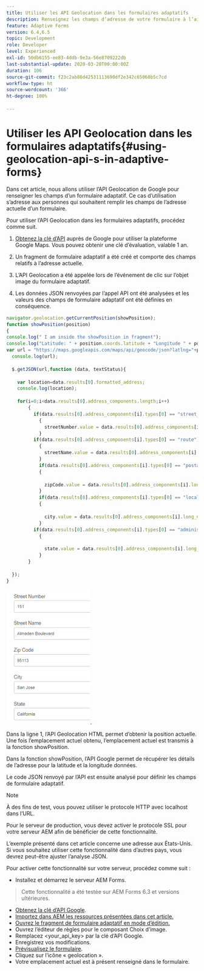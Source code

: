 ```yaml
---
title: Utiliser les API Geolocation dans les formulaires adaptatifs
description: Renseignez les champs d’adresse de votre formulaire à l’aide des API Geolocation.
feature: Adaptive Forms
version: 6.4,6.5
topic: Development
role: Developer
level: Experienced
exl-id: 50db6155-ee83-4ddb-9e3a-56e8709222db
last-substantial-update: 2020-03-20T00:00:00Z
duration: 106
source-git-commit: f23c2ab86d42531113690df2e342c65060b5c7cd
workflow-type: ht
source-wordcount: '366'
ht-degree: 100%

---
```


# Utiliser les API Geolocation dans les formulaires adaptatifs{#using-geolocation-api-s-in-adaptive-forms}

Dans cet article, nous allons utiliser l’API Geolocation de Google pour renseigner les champs d’un formulaire adaptatif. Ce cas d’utilisation s’adresse aux personnes qui souhaitent remplir les champs de l’adresse actuelle d’un formulaire.

Pour utiliser l’API Geolocation dans les formulaires adaptatifs, procédez comme suit.

1. [Obtenez la clé d’API](https://developers.google.com/maps/documentation/javascript/get-api-key) auprès de Google pour utiliser la plateforme Google Maps. Vous pouvez obtenir une clé d’évaluation, valable 1 an.

1. Un fragment de formulaire adaptatif a été créé et comporte des champs relatifs à l’adresse actuelle.

1. L’API Geolocation a été appelée lors de l’événement de clic sur l’objet image du formulaire adaptatif.

1. Les données JSON renvoyées par l’appel API ont été analysées et les valeurs des champs de formulaire adaptatif ont été définies en conséquence.

```javascript
navigator.geolocation.getCurrentPosition(showPosition);
function showPosition(position) 
{
console.log(" I am inside the showPosition in fragment");
console.log("Latitude: " + position.coords.latitude + "Longitude " + position.coords.longitude);
var url = "https://maps.googleapis.com/maps/api/geocode/json?latlng="+position.coords.latitude+","+position.coords.longitude+"&key=<your_api_key>";
  console.log(url);
  
  $.getJSON(url,function (data, textStatus){
    
    var location=data.results[0].formatted_address;
    console.log(location);
    
    for(i=0;i<data.results[0].address_components.length;i++)
        {
          if(data.results[0].address_components[i].types[0] == "street_number")
            {
              streetNumber.value = data.results[0].address_components[i].long_name;
            }
          if(data.results[0].address_components[i].types[0] == "route")
            {
              streetName.value = data.results[0].address_components[i].long_name;
            }
            if(data.results[0].address_components[i].types[0] == "postal_code")
            {
              
              zipCode.value = data.results[0].address_components[i].long_name;
            }
            if(data.results[0].address_components[i].types[0] == "locality")
            {
              
              city.value = data.results[0].address_components[i].long_name;
            }
          if(data.results[0].address_components[i].types[0] == "administrative_area_level_1")
            {
              
              state.value = data.results[0].address_components[i].long_name;
            }
        }
    
  });
}
```

![Champs renseignés avec l’API Geolocation](assets/capture-4.gif).

Dans la ligne 1, l’API Geolocation HTML permet d’obtenir la position actuelle. Une fois l’emplacement actuel obtenu, l’emplacement actuel est transmis à la fonction showPosition.

Dans la fonction showPosition, l’API Google permet de récupérer les détails de l’adresse pour la latitude et la longitude données.

Le code JSON renvoyé par l’API est ensuite analysé pour définir les champs de formulaire adaptatif.

>[!NOTE]
>
>À des fins de test, vous pouvez utiliser le protocole HTTP avec localhost dans l’URL.
>
>Pour le serveur de production, vous devez activer le protocole SSL pour votre serveur AEM afin de bénéficier de cette fonctionnalité.
>
>L’exemple présenté dans cet article concerne une adresse aux États-Unis. Si vous souhaitez utiliser cette fonctionnalité dans d’autres pays, vous devrez peut-être ajuster l’analyse JSON.

Pour activer cette fonctionnalité sur votre serveur, procédez comme suit :

* Installez et démarrez le serveur AEM Forms.
> Cette fonctionnalité a été testée sur AEM Forms 6.3 et versions ultérieures.
* [Obtenez la clé d’API Google](https://developers.google.com/maps/documentation/javascript/get-api-key).
* [Importez dans AEM les ressources présentées dans cet article.](assets/geolocationapi.zip)
* [Ouvrez le fragment de formulaire adaptatif en mode d’édition.](http://localhost:4502/editor.html/content/forms/af/currentaddressfragment.html)
* Ouvrez l’éditeur de règles pour le composant Choix d’image.
* Remplacez &lt;your_api_key> par la clé d’API Google.
* Enregistrez vos modifications.
* [Prévisualisez le formulaire](http://localhost:4502/content/dam/formsanddocuments/currentaddressfragment/jcr:content?wcmmode=disabled).
* Cliquez sur l’icône « geolocation ».
* Votre emplacement actuel est à présent renseigné dans le formulaire.
